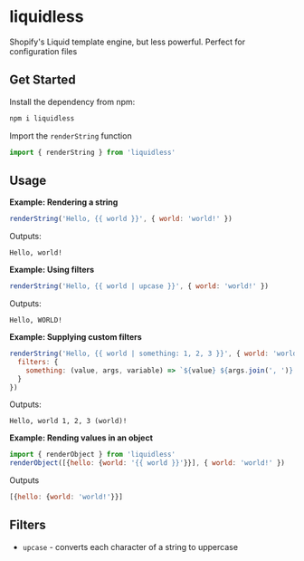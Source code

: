 # liquidless

Shopify's Liquid template engine, but less powerful. Perfect for configuration files

## Get Started

Install the dependency from npm:

```sh
npm i liquidless
```

Import the `renderString` function

```js
import { renderString } from 'liquidless'
```

## Usage

**Example: Rendering a string**

```js
renderString('Hello, {{ world }}', { world: 'world!' })
```

Outputs:

```
Hello, world!
```

**Example: Using filters**

```js
renderString('Hello, {{ world | upcase }}', { world: 'world!' })
```

Outputs:

```
Hello, WORLD!
```

**Example: Supplying custom filters**

```js
renderString('Hello, {{ world | something: 1, 2, 3 }}', { world: 'world!' }, {
  filters: {
    something: (value, args, variable) => `${value} ${args.join(', ')} (${variable})`
  }
})
```

Outputs:

```
Hello, world 1, 2, 3 (world)!
```

**Example: Rending values in an object**

```js
import { renderObject } from 'liquidless'
renderObject([{hello: {world: '{{ world }}'}}], { world: 'world!' })
```

Outputs

```js
[{hello: {world: 'world!'}}]
```

## Filters

- `upcase` - converts each character of a string to uppercase
